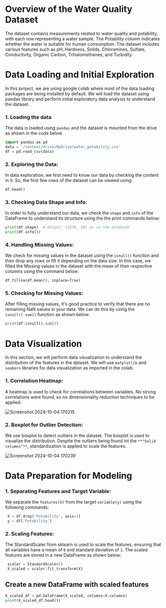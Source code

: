 ﻿# **Overview of the Water Quality Dataset**
The dataset contains measurements related to water quality and potability, with each row representing a water sample. The Potability column indicates whether the water is suitable for human consumption. The dataset includes various features such as pH, Hardness, Solids, Chloramines, Sulfate, Conductivity, Organic Carbon, Trihalomethanes, and Turbidity.

# **Data Loading and Initial Exploration**
In this project, we are using google colab where most of the data loading packages are being installed by default.
We will load the dataset using pandas library and perform initial exploratory data analysis to understand the dataset.

### **1. Loading the data**
The data is loaded using `pandas` and the dataset is mounted from the drive as shown in the code below
```python
import pandas as pd
data = '/content/drive/MyDrive/water_potability.csv'
df = pd.read_csv(data)
```
### **2. Exploring the Data:**
In data exploration, we first need to know our data by checking the content in it.
So, the first few rows of the dataset can be viewed using:
```python
df.head()
```
### **3. Checking Data Shape and Info:**
In order to fully understand our data, we check the `shape` and `info` of the DataFrame to understand its structure using the the print commands below:
```python
print(df.shape)  # Output: (3276, 10) as in the notebook
print(df.info())
```
### **4. Handling Missing Values:**
We check for missing values in the dataset using the `isnull()` function and then drop any rows or fill it depending on the data size.
In this case, we filled the Missing values in the dataset with the mean of their respective columns using the command below:
```python
df.fillna(df.mean(), inplace=True)
```
### **5. Checking for Missing Values:**
After filling missing values, it's good practice to verify that there are no remaining NaN values in your data.
We can do this by using the `isnull().sum()` function as shown below:
```python
print(df.isnull().sum())
```
# **Data Visualization**
In this section, we will perform data visualization to understand the distribution of the features in the dataset.
We will use `matplotlib` and `seaborn` libraries for data visualization as imported in the colab.

### **1. Correlation Heatmap:**
A heatmap is used to check for correlations between variables. 
No strong correlations were found, so no dimensionality reduction techniques to be applied.

![Screenshot 2024-10-04 170215](https://github.com/user-attachments/assets/8b6e9b9e-fb7c-4b52-bb1f-0e68023cf48e)

### **2. Boxplot for Outlier Detection:**
We use boxplot to detect outliers in the dataset. The boxplot is used to visualize the distribution.
Despite the outliers being found int the `**"Solid columns"**`, standardization is applied to scale the features.

![Screenshot 2024-10-04 170239](https://github.com/user-attachments/assets/560049f1-5585-42ab-91a4-dd0816e1271f)

# **Data Preparation for Modeling**
### **1. Separating Features and Target Variable:**
We separate the `features(X)` from the target `variable(y)` using the following commands:
```python
 X = df.drop('Potability', axis=1)
 y = df['Potability']
```
### **2. Scaling Features:**
The StandardScaler from sklearn is used to scale the features, ensuring that all variables have a mean of `0` and standard deviation of `1`. The scaled features are stored in a new DataFrame as shown below:
```python
 scaler = StandardScaler()
 X_scaled = scaler.fit_transform(X)
```
## Create a new DataFrame with scaled features
```python
X_scaled_df = pd.DataFrame(X_scaled, columns=X.columns)
print(X_scaled_df.head())
```
